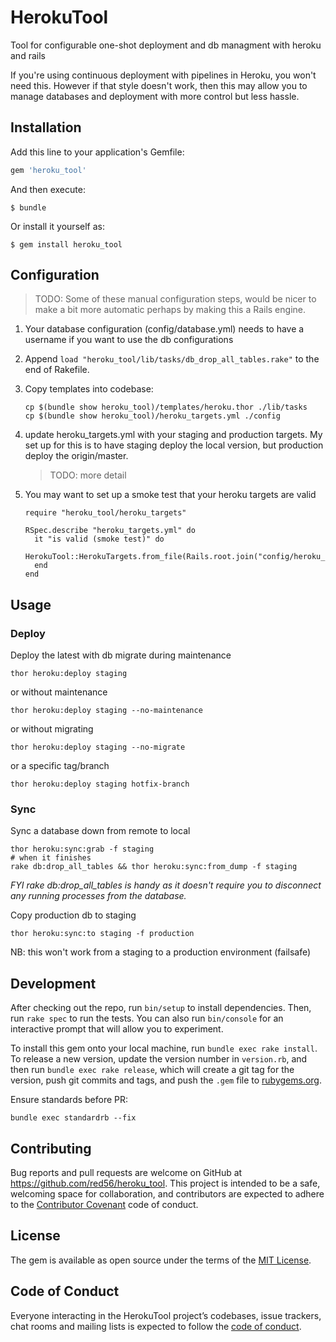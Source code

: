 # HerokuTool

Tool for configurable one-shot deployment and db managment with heroku and rails

If you're using continuous deployment with pipelines in Heroku, you won't need this. However if that style doesn't work, then this may allow you to manage databases and deployment with more control but less hassle.

## Installation

Add this line to your application's Gemfile:

```ruby
gem 'heroku_tool'
```

And then execute:

    $ bundle

Or install it yourself as:

    $ gem install heroku_tool

## Configuration

> TODO: Some of these manual configuration steps, would be nicer to make a bit more automatic perhaps by making this a Rails engine.

1) Your database configuration (config/database.yml) needs to have a username if you want to use the db configurations

2) Append `load "heroku_tool/lib/tasks/db_drop_all_tables.rake"` to the end of Rakefile. 

3) Copy templates into codebase:

       cp $(bundle show heroku_tool)/templates/heroku.thor ./lib/tasks
       cp $(bundle show heroku_tool)/heroku_targets.yml ./config

4) update heroku_targets.yml with your staging and production targets. 
  My set up for this is to have staging deploy the local version, but production 
  deploy the origin/master.

      > TODO: more detail
 
5) You may want to set up a smoke test that your heroku targets are valid
 
       require "heroku_tool/heroku_targets"
       
       RSpec.describe "heroku_targets.yml" do
         it "is valid (smoke test)" do 
           HerokuTool::HerokuTargets.from_file(Rails.root.join("config/heroku_targets.yml"))
         end
       end

## Usage

### Deploy 

Deploy the latest with db migrate during maintenance

    thor heroku:deploy staging

or without maintenance

    thor heroku:deploy staging --no-maintenance

or without migrating

    thor heroku:deploy staging --no-migrate
    
or a specific tag/branch

    thor heroku:deploy staging hotfix-branch


### Sync

Sync a database down from remote to local 

    thor heroku:sync:grab -f staging
    # when it finishes
    rake db:drop_all_tables && thor heroku:sync:from_dump -f staging

_FYI rake db:drop_all_tables is handy as it doesn't require you to disconnect any running processes from the database._

Copy production db to staging

    thor heroku:sync:to staging -f production

NB: this won't work from a staging to a production environment (failsafe)
    

## Development

After checking out the repo, run `bin/setup` to install dependencies. Then, run `rake spec` to run the tests. You can also run `bin/console` for an interactive prompt that will allow you to experiment.

To install this gem onto your local machine, run `bundle exec rake install`. To release a new version, update the version number in `version.rb`, and then run `bundle exec rake release`, which will create a git tag for the version, push git commits and tags, and push the `.gem` file to [rubygems.org](https://rubygems.org).

Ensure standards before PR:

    bundle exec standardrb --fix

## Contributing

Bug reports and pull requests are welcome on GitHub at https://github.com/red56/heroku_tool. This project is intended to be a safe, welcoming space for collaboration, and contributors are expected to adhere to the [Contributor Covenant](http://contributor-covenant.org) code of conduct.

## License

The gem is available as open source under the terms of the [MIT License](https://opensource.org/licenses/MIT).

## Code of Conduct

Everyone interacting in the HerokuTool project’s codebases, issue trackers, chat rooms and mailing lists is expected to follow the [code of conduct](https://github.com/red56/heroku_tool/blob/master/CODE_OF_CONDUCT.md).

